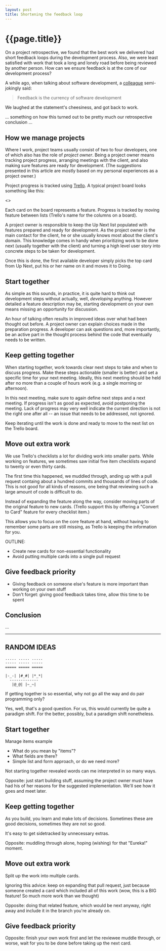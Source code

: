 ```yaml
---
layout: post
title: Shortening the feedback loop
---
```


{{page.title}}
==============

On a project retrospective, we found that the best work we delivered had short feedback loops during the development process. Also, we were least satisfied with work that took a long and lonely road before being reviewed by another person. How can we ensure feedback is at the core of our development process?

A while ago, when talking about software development, a [colleague](http://www.arjanvandergaag.nl) semi-jokingly said:

> Feedback is the currency of software development

We laughed at the statement's cheesiness, and got back to work.

... something on how this turned out to be pretty much our retrospective conclusion ...

## How we manage projects

Where I work, project teams usually consist of two to four developers, one of which also has the role of _project owner_. Being a project owner means tracking project progress, arranging meetings with the client, and also making sure features are ready for development. (The suggestions presented in this article are mostly based on my personal experiences as a project owner.)

Project progress is tracked using [Trello](https://trello.com). A typical project board looks something like this:

<<BOARD PICTURE>>

Each card on the board represents a feature. Progress is tracked by moving feature between lists (Trello's name for the columns on a board).

A project owner is responsible to keep the Up Next list populated with features prepared and ready for development. As the project owner is the main contact for the client, he or she usually knows most about the client's domain. This knowledge comes in handy when prioritizing work to be done next (usually together with the client) and turning a high level user story into concrete steps to be taken for development.

Once this is done, the first available developer simply picks the top card from Up Next, put his or her name on it and moves it to Doing.

## Start together

As simple as this sounds, in practice, it is quite hard to think out development steps without actually, well, _developing_ anything. However detailed a feature description may be, starting development on your own means missing an opportunity for discussion.

An hour of talking often results in improved ideas over what had been thought out before. A project owner can explain choices made in the preparation progress. A developer can ask questions and, more importantly, be an active part in the thought process behind the code that eventually needs to be written.

## Keep getting together

When starting together, work towards clear next steps to take and when to discuss progress. Make these steps actionable (smaller is better) and set a specific time for your next meeting. Ideally, this next meeting should be held after no more than a couple of hours work (e.g. a single morning or afternoon).

In this next meeting, make sure to again define next steps and a next meeting. If progress isn't as good as expected, avoid postponing the meeting. Lack of progress may very well indicate the current direction is not the right one after all -- an issue that needs to be addressed, not ignored.

Keep iterating until the work is done and ready to move to the next list on the Trello board.

## Move out extra work

We use Trello's checklists a lot for dividing work into smaller parts. While working on features, we sometimes saw initial five item checklists expand to twenty or even thirty cards.

The first time this happened, we muddled through, anding up with a pull request containg about a hundred commits and thousands of lines of code. This is not good for all kinds of reasons, one being that reviewing such a large amount of code is difficult to do.

Instead of expanding the feature along the way, consider moving parts of the original feature to new cards. (Trello support this by offering a "Convert to Card" feature for every checklist item.)

This allows you to focus on the core feature at hand, without having to remember some parts are still missing, as Trello is keeping the information for you.

OUTLINE:

* Create new cards for non-essential functionality
* Avoid putting multiple cards into a single pull request

## Give feedback priority

* Giving feedback on someone else's feature is more important than working on your own stuff
* Don't forget: giving good feedback takes time, allow this time to be spent

## Conclusion

...

------------------------

## RANDOM IDEAS

~~~
..... ..... .....
----- ----- -----
===== ===== =====

|-_-| |#_#| |*_*|
  -------------
   |@_@| |~_~|
~~~

If getting together is so essential, why not go all the way and do pair programming only?

Yes, well, that's a good question. For us, this would currently be quite a paradigm shift. For the better, possibly, but a paradigm shift nonetheless.


## Start together

Manage items example

* What do you mean by "items"?
* What fields are there?
* Simple list and form approach, or do we need more?

Not starting together revealed words can me interpreted in so many ways.

Opposite: just start building stuff, assuming the project owner must have had his of her reasons for the suggested implementation. We'll see how it goes and meet later.


## Keep getting together

As you build, you learn and make lots of decisions. Sometimes these are good decisions, sometimes they are not so good.

It's easy to get sidetracked by unnecessary extras.

Opposite: muddling through alone, hoping (wishing) for that "Eureka!" moment.


## Move out extra work

Split up the work into multiple cards.

Ignoring this advice: keep on expanding that pull request, just because someone created a card which included all of this work (wow, this is a BIG feature! So much more work than we thought)

Opposite: doing that related feature, which would be next anyway, right away and include it in the branch you're already on.


## Give feedback priority

Opposite: finish your own work first and let the reviewee muddle through, or worse, wait for you to be done before taking up the next card.





